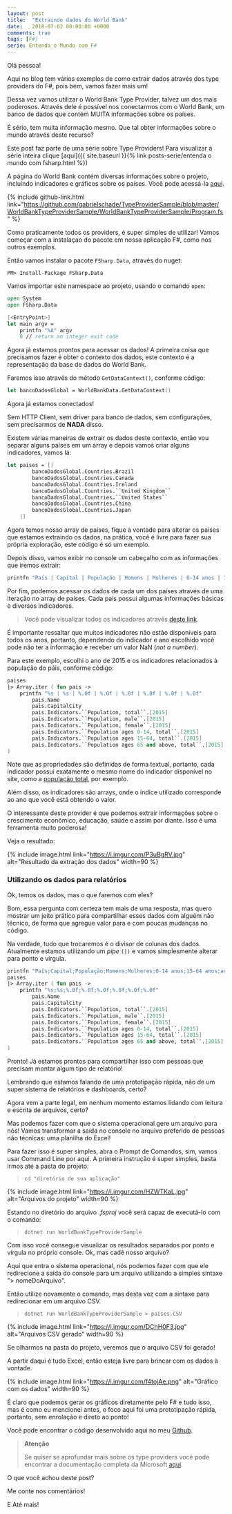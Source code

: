 ```yaml
---
layout: post
title:  "Extraindo dados do World Bank"
date:   2018-07-02 00:00:00 +0000
comments: true
tags: [F#]
serie: Entenda o Mundo com F#
---
```


Olá pessoa!

Aqui no blog tem vários exemplos de como extrair dados através dos type providers do F#, pois bem, vamos fazer mais um!

Dessa vez vamos utilizar o World Bank Type Provider, talvez um dos mais poderosos. Através dele é possível nos conectarmos com o World Bank, um banco de dados que contém MUITA informações sobre os países.

É sério, tem muita informação mesmo. Que tal obter informações sobre o mundo através deste recurso?
<!--more-->

Este post faz parte de uma série sobre Type Providers! Para visualizar a série inteira clique [aqui]({{ site.baseurl }}{% link posts-serie/entenda o mundo com fsharp.html %})

A página do World Bank contém diversas informações sobre o projeto, incluindo indicadores e gráficos sobre os países. Você pode acessá-la [aqui](http://www.worldbank.org/en/about).

{% include github-link.html link="https://github.com/gabrielschade/TypeProviderSample/blob/master/WorldBankTypeProviderSample/WorldBankTypeProviderSample/Program.fs" %} 

Como praticamente todos os providers, é super simples de utilizar! Vamos começar com a instalaçao do pacote em nossa aplicação F#, como nos outros exemplos.

Então vamos instalar o pacote `FSharp.Data`, através do nuget:

```
PM> Install-Package FSharp.Data
```

Vamos importar este namespace ao projeto, usando o comando `open`:

```fsharp
open System
open FSharp.Data

[<EntryPoint>]
let main argv = 
    printfn "%A" argv
    0 // return an integer exit code
```

Agora já estamos prontos para acessar os dados! A primeira coisa que precisamos fazer é obter o contexto dos dados, este contexto é a representação da base de dados do World Bank.

Faremos isso através do método `GetDataContext()`, conforme código:

```fsharp
let bancoDadosGlobal = WorldBankData.GetDataContext()
```

Agora já estamos conectados! 

Sem HTTP Client, sem driver para banco de dados, sem configurações, sem precisarmos de **NADA** disso.

Existem várias maneiras de extrair os dados deste contexto, então vou separar alguns países em um array e depois vamos criar alguns indicadores, vamos lá:

```fsharp
let paises = [|
        bancoDadosGlobal.Countries.Brazil
        bancoDadosGlobal.Countries.Canada
        bancoDadosGlobal.Countries.Ireland
        bancoDadosGlobal.Countries.``United Kingdom``
        bancoDadosGlobal.Countries.``United States``
        bancoDadosGlobal.Countries.China
        bancoDadosGlobal.Countries.Japan
    |]
```
Agora temos nosso array de países, fique à vontade para alterar os países que estamos extraindo os dados, na prática, você é livre para fazer sua própria exploração, este código é só um exemplo.

Depois disso, vamos exibir no console um cabeçalho com as informações que iremos extrair:

```fsharp
printfn "País | Capital | População | Homens | Mulheres | 0-14 anos | 15-64 anos | acima"
```

Por fim, podemos acessar os dados de cada um dos países através de uma iteração no array de países. Cada país possui algumas informações básicas e diversos indicadores.

> Você pode visualizar todos os indicadores através [deste link](https://data.worldbank.org/indicator?tab=all).

É importante ressaltar que muitos indicadores não estão disponíveis para todos os anos, portanto, dependendo do indicador e ano escolhido você pode não ter a informação e receber um valor NaN (*not a number*).

Para este exemplo, escolhi o ano de 2015 e os indicadores relacionados à população do páis, conforme código:

```fsharp
paises
|> Array.iter ( fun pais -> 
    printfn "%s | %s | %.0f | %.0f | %.0f | %.0f | %.0f | %.0f" 
        pais.Name 
        pais.CapitalCity
        pais.Indicators.``Population, total``.[2015]
        pais.Indicators.``Population, male``.[2015]
        pais.Indicators.``Population, female``.[2015]
        pais.Indicators.``Population ages 0-14, total``.[2015]
        pais.Indicators.``Population ages 15-64, total``.[2015]
        pais.Indicators.``Population ages 65 and above, total``.[2015]
)
```

Note que as propriedades são definidas de forma textual, portanto, cada indicador possui exatamente o mesmo nome do indicador disponível no site, como a [população total](https://data.worldbank.org/indicator/SP.POP.TOTL?view=chart), por exemplo.

Além disso, os indicadores são arrays, onde o índice utilizado corresponde ao ano que você está obtendo o valor.

O interessante deste provider é que podemos extrair informações sobre o crescimento econômico, educação, saúde e assim por diante. Isso é uma ferramenta muito poderosa!

Veja o resultado:

{% include image.html link="https://i.imgur.com/P3uBgRV.jpg" alt="Resultado da extração dos dados" width=90 %}

### Utilizando os dados para relatórios

Ok, temos os dados, mas o que faremos com eles?

Bom, essa pergunta com certeza tem mais de uma resposta, mas quero mostrar um jeito prático para compartilhar esses dados com alguém não técnico, de forma que agregue valor para e com poucas mudanças no código.

Na verdade, tudo que trocaremos é o divisor de colunas dos dados. Atualmente estamos utilizando um *pipe* `(|)` e vamos simplesmente alterar para ponto e vírgula.

```fsharp
printfn "País;Capital;População;Homens;Mulheres;0-14 anos;15-64 anos;acima"
paises
|> Array.iter ( fun pais -> 
    printfn "%s;%s;%.0f;%.0f;%.0f;%.0f;%.0f;%.0f" 
        pais.Name 
        pais.CapitalCity
        pais.Indicators.``Population, total``.[2015]
        pais.Indicators.``Population, male``.[2015]
        pais.Indicators.``Population, female``.[2015]
        pais.Indicators.``Population ages 0-14, total``.[2015]
        pais.Indicators.``Population ages 15-64, total``.[2015]
        pais.Indicators.``Population ages 65 and above, total``.[2015]
)
```

Pronto! Já estamos prontos para compartilhar isso com pessoas que precisam montar algum tipo de relatório!

Lembrando que estamos falando de uma prototipação rápida, não de um super sistema de relatórios e dashboards, certo?

Agora vem a parte legal, em nenhum momento estamos lidando com leitura e escrita de arquivos, certo?

Mas podemos fazer com que o sistema operacional gere um arquivo para nós! Vamos transformar a saída no console no arquivo preferido de pessoas não técnicas: uma planilha do Excel!

Para fazer isso é super simples, abra o Prompt de Comandos, sim, vamos usar Command Line por aqui. A primeira instrução é super simples, basta irmos até a pasta do projeto:

> `cd "diretório de sua aplicação"`

{% include image.html link="https://i.imgur.com/HZWTKaL.jpg" alt="Arquivos do projeto" width=90 %}

Estando no diretório do arquivo *.fsproj* você será capaz de executá-lo com o comando:

> `dotnet run WorldBankTypeProviderSample`

Com isso você consegue visualizar os resultados separados por ponto e vírgula no próprio console. Ok, mas cadê nosso arquivo?

Aqui que entra o sistema operacional, nós podemos fazer com que ele redirecione a saída do console para um arquivo utilizando a simples sintaxe "> nomeDoArquivo".

Então utilize novamente o comando, mas desta vez com a sintaxe para redirecionar em um arquivo CSV.

> `dotnet run WorldBankTypeProviderSample > paises.CSV`

{% include image.html link="https://i.imgur.com/DChH0F3.jpg" alt="Arquivos CSV gerado" width=90 %}

Se olharmos na pasta do projeto, veremos que o arquivo CSV foi gerado!

A partir daqui é tudo Excel, então esteja livre para brincar com os dados à vontade.

{% include image.html link="https://i.imgur.com/f4tojAe.png" alt="Gráfico com os dados" width=90 %}

É claro que podemos gerar os gráficos diretamente pelo F# e tudo isso, mas é como eu mencionei antes, o foco aqui foi uma prototipação rápida, portanto, sem enrolação e direto ao ponto!

Você pode encontrar o código desenvolvido aqui no meu [Github](https://github.com/gabrielschade/TypeProviderSample/blob/master/WorldBankTypeProviderSample/WorldBankTypeProviderSample/Program.fs).


> **Atenção**
>
> Se quiser se aprofundar mais sobre os type providers você pode encontrar a documentação completa da Microsoft [aqui](https://docs.microsoft.com/en-us/dotnet/fsharp/tutorials/type-providers/).


O que você achou deste post?

Me conte nos comentários!

E Até mais!